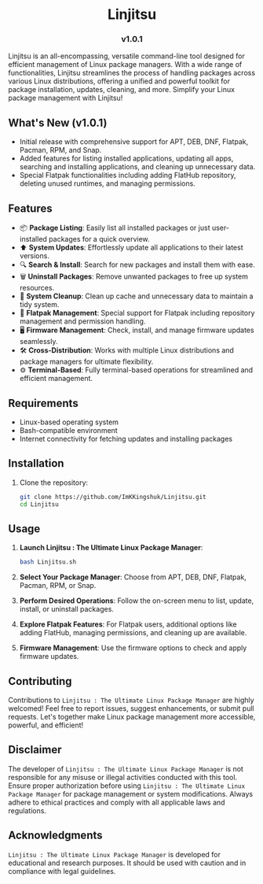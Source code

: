 <h1 align="center">Linjitsu</h1>
<h3 align="center">v1.0.1</h3>

Linjitsu is an all-encompassing, versatile command-line tool designed for efficient management of Linux package managers. With a wide range of functionalities, Linjitsu streamlines the process of handling packages across various Linux distributions, offering a unified and powerful toolkit for package installation, updates, cleaning, and more. Simplify your Linux package management with Linjitsu!

## What's New (v1.0.1)

- Initial release with comprehensive support for APT, DEB, DNF, Flatpak, Pacman, RPM, and Snap.
- Added features for listing installed applications, updating all apps, searching and installing applications, and cleaning up unnecessary data.
- Special Flatpak functionalities including adding FlatHub repository, deleting unused runtimes, and managing permissions.

## Features

- 📦 **Package Listing**: Easily list all installed packages or just user-installed packages for a quick overview.
- ⬆️ **System Updates**: Effortlessly update all applications to their latest versions.
- 🔍 **Search & Install**: Search for new packages and install them with ease.
- 🗑️ **Uninstall Packages**: Remove unwanted packages to free up system resources.
- 🧹 **System Cleanup**: Clean up cache and unnecessary data to maintain a tidy system.
- 🚀 **Flatpak Management**: Special support for Flatpak including repository management and permission handling.
- 🖥️ **Firmware Management**: Check, install, and manage firmware updates seamlessly.
- 🛠️ **Cross-Distribution**: Works with multiple Linux distributions and package managers for ultimate flexibility.
- ⚙️ **Terminal-Based**: Fully terminal-based operations for streamlined and efficient management.

## Requirements

- Linux-based operating system
- Bash-compatible environment
- Internet connectivity for fetching updates and installing packages

## Installation

1. Clone the repository:

   ```bash
   git clone https://github.com/ImKKingshuk/Linjitsu.git
   cd Linjitsu
   ```

## Usage

1. **Launch Linjitsu : The Ultimate Linux Package Manager**:

   ```bash
   bash Linjitsu.sh
   ```

2. **Select Your Package Manager**: Choose from APT, DEB, DNF, Flatpak, Pacman, RPM, or Snap.

3. **Perform Desired Operations**: Follow the on-screen menu to list, update, install, or uninstall packages.

4. **Explore Flatpak Features**: For Flatpak users, additional options like adding FlatHub, managing permissions, and cleaning up are available.

5. **Firmware Management**: Use the firmware options to check and apply firmware updates.

## Contributing

Contributions to `Linjitsu : The Ultimate Linux Package Manager` are highly welcomed! Feel free to report issues, suggest enhancements, or submit pull requests. Let's together make Linux package management more accessible, powerful, and efficient!

## Disclaimer

The developer of `Linjitsu : The Ultimate Linux Package Manager` is not responsible for any misuse or illegal activities conducted with this tool. Ensure proper authorization before using `Linjitsu : The Ultimate Linux Package Manager` for package management or system modifications. Always adhere to ethical practices and comply with all applicable laws and regulations.

## Acknowledgments

`Linjitsu : The Ultimate Linux Package Manager` is developed for educational and research purposes. It should be used with caution and in compliance with legal guidelines.
